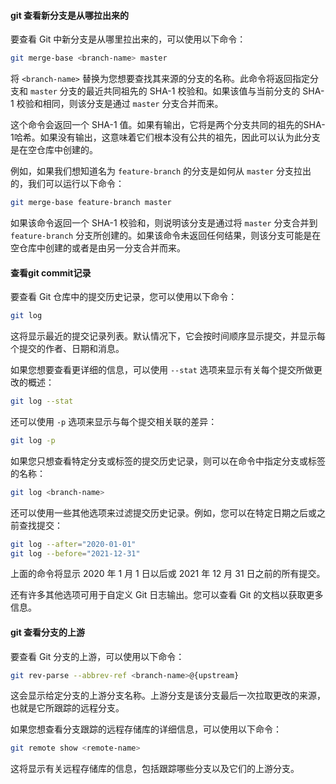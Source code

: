 #### git 查看新分支是从哪拉出来的

要查看 Git 中新分支是从哪里拉出来的，可以使用以下命令：

```bash
git merge-base <branch-name> master
```

将 `<branch-name>` 替换为您想要查找其来源的分支的名称。此命令将返回指定分支和 `master` 分支的最近共同祖先的 SHA-1 校验和。如果该值与当前分支的 SHA-1 校验和相同，则该分支是通过 `master` 分支合并而来。

这个命令会返回一个 SHA-1 值。如果有输出，它将是两个分支共同的祖先的SHA-1哈希。如果没有输出，这意味着它们根本没有公共的祖先，因此可以认为此分支是在空仓库中创建的。 

例如，如果我们想知道名为 `feature-branch` 的分支是如何从 `master` 分支拉出的，我们可以运行以下命令：

```bash
git merge-base feature-branch master
```

如果该命令返回一个 SHA-1 校验和，则说明该分支是通过将 `master` 分支合并到 `feature-branch` 分支所创建的。如果该命令未返回任何结果，则该分支可能是在空仓库中创建的或者是由另一分支合并而来。

#### 查看git commit记录

要查看 Git 仓库中的提交历史记录，您可以使用以下命令：

```bash
git log
```

这将显示最近的提交记录列表。默认情况下，它会按时间顺序显示提交，并显示每个提交的作者、日期和消息。

如果您想要查看更详细的信息，可以使用 `--stat` 选项来显示有关每个提交所做更改的概述：

```bash
git log --stat
```

还可以使用 `-p` 选项来显示与每个提交相关联的差异：

```bash
git log -p
```

如果您只想查看特定分支或标签的提交历史记录，则可以在命令中指定分支或标签的名称：

```bash
git log <branch-name>
```

还可以使用一些其他选项来过滤提交历史记录。例如，您可以在特定日期之后或之前查找提交：

```bash
git log --after="2020-01-01"
git log --before="2021-12-31"
```

上面的命令将显示 2020 年 1 月 1 日以后或 2021 年 12 月 31 日之前的所有提交。

还有许多其他选项可用于自定义 Git 日志输出。您可以查看 Git 的文档以获取更多信息。

#### git 查看分支的上游

要查看 Git 分支的上游，可以使用以下命令：

```bash
git rev-parse --abbrev-ref <branch-name>@{upstream}
```

这会显示给定分支的上游分支名称。上游分支是该分支最后一次拉取更改的来源，也就是它所跟踪的远程分支。

如果您想查看分支跟踪的远程存储库的详细信息，可以使用以下命令：

```bash
git remote show <remote-name>
```

这将显示有关远程存储库的信息，包括跟踪哪些分支以及它们的上游分支。